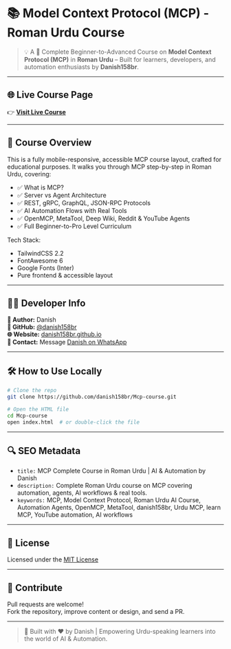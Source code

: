 # 📚 Model Context Protocol (MCP) - Roman Urdu Course

> 💡 A 💯 Complete Beginner-to-Advanced Course on **Model Context Protocol (MCP)** in **Roman Urdu** – Built for learners, developers, and automation enthusiasts by **Danish158br**.

---

## 🌐 Live Course Page

👉 [**Visit Live Course**](https://danish158br.github.io/Mcp-course/)

---

## 📌 Course Overview

This is a fully mobile-responsive, accessible MCP course layout, crafted for educational purposes. It walks you through MCP step-by-step in Roman Urdu, covering:

- ✅ What is MCP?
- ✅ Server vs Agent Architecture
- ✅ REST, gRPC, GraphQL, JSON-RPC Protocols
- ✅ AI Automation Flows with Real Tools
- ✅ OpenMCP, MetaTool, Deep Wiki, Reddit & YouTube Agents
- ✅ Full Beginner-to-Pro Level Curriculum

Tech Stack:

- TailwindCSS 2.2
- FontAwesome 6
- Google Fonts (Inter)
- Pure frontend & accessible layout

---

## 🧑‍💻 Developer Info

**👤 Author:** Danish  
**📛 GitHub:** [@danish158br](https://github.com/danish158br)  
**🌐 Website:** [danish158br.github.io](https://danish158br.github.io/Mcp-course/)  
**📧 Contact:** Message [Danish on WhatsApp](https://wa.me/923019521031)

---

## 🛠️ How to Use Locally

```bash
# Clone the repo
git clone https://github.com/danish158br/Mcp-course.git

# Open the HTML file
cd Mcp-course
open index.html  # or double-click the file
```

---

## 🔍 SEO Metadata

- `title:` MCP Complete Course in Roman Urdu | AI & Automation by Danish
- `description:` Complete Roman Urdu course on MCP covering automation, agents, AI workflows & real tools.
- `keywords:` MCP, Model Context Protocol, Roman Urdu AI Course, Automation Agents, OpenMCP, MetaTool, danish158br, Urdu MCP, learn MCP, YouTube automation, AI workflows

---

## 📄 License

Licensed under the [MIT License](LICENSE)

---

## 🙌 Contribute

Pull requests are welcome!  
Fork the repository, improve content or design, and send a PR.

---

> 🚀 Built with ❤️ by Danish | Empowering Urdu-speaking learners into the world of AI & Automation.